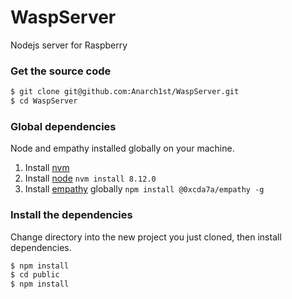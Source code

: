 # WaspServer
Nodejs server for Raspberry

### Get the source code
```bash
$ git clone git@github.com:Anarch1st/WaspServer.git
$ cd WaspServer
```

### Global dependencies
Node and  empathy installed globally on your machine.

1. Install [nvm](https://github.com/creationix/nvm)
2. Install [node](https://nodejs.org/en/download/) `nvm install 8.12.0`
2. Install [empathy](https://github.com/PolymerLabs/empathy/tree/initial-implementation) globally `npm install @0xcda7a/empathy -g`

### Install the dependencies
Change directory into the new project you just cloned, then install dependencies.
```bash
$ npm install
$ cd public
$ npm install
```
